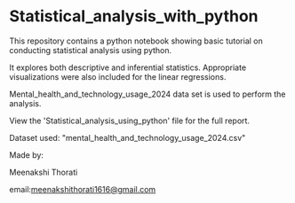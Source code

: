 # Statistical_analysis_with_python

This repository contains a python notebook showing basic tutorial on conducting statistical analysis using python.

It explores both descriptive and inferential statistics. Appropriate visualizations were also included for the linear regressions.

Mental_health_and_technology_usage_2024 data set is used to perform the analysis.

View the 'Statistical_analysis_using_python' file for the full report.

Dataset used: "mental_health_and_technology_usage_2024.csv"



Made by:

Meenakshi Thorati

email:meenakshithorati1616@gmail.com
